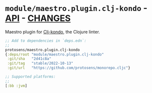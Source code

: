 # `module/maestro.plugin.clj-kondo` - [API](doc/API.md)  - [CHANGES](doc/changelog.md)

Maestro plugin for [Clj-kondo](https://github.com/clj-kondo/clj-kondo), the Clojure linter.

```clojure
;; Add to dependencies in `deps.edn`:
;;
protosens/maestro.plugin.clj-kondo
{:deps/root "module/maestro.plugin.clj-kondo"
 :git/sha   "2d41c8a"
 :git/tag   "stable/2022-10-13"
 :git/url   "https://github.com/protosens/monorepo.cljc"}
```

```clojure
;; Supported platforms:
;;
[:bb :jvm]
```

